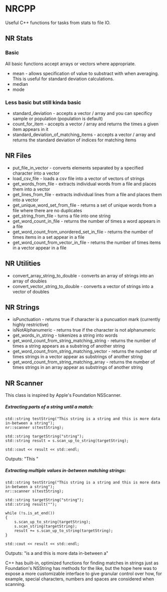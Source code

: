 # NRCPP
Useful C++ functions for tasks from stats to file IO.

## NR Stats
### Basic
All basic functions accept arrays or vectors where appropriate.

* mean - allows specification of value to substract with when averaging. This is useful for standard deviation calculations.
* median
* mode

### Less basic but still kinda basic
* standard_deviation - accepts a vector / array and you can specificy sample or population (population is default)
* count_for_item - accepts a vector / array and returns the times a given item appears in it
* standard_deviation_of_matching_items - accepts a vector / array and returns the standard deviation of indices for matching items

## NR Files
* put_file_in_vector - converts elements separated by a specified character into a vector
* load_csv_file - loads a csv file into a vector of vectors of strings
* get_words_from_file - extracts individual words from a file and places them into a vector
* get_lines_from_file - extracts individual lines from a file and places them into a vector
* get_unique_word_set_from_file - returns a set of unique words from a file where there are no duplicates
* get_string_from_file - turns a file into one string
* get_word_count_in_file - returns the number of times a word appears in a file
* get_word_count_from_unordered_set_in_file - returns the number of times items in a set appear in a file
* get_word_count_from_vector_in_file - returns the number of times items in a vector appear in a file

## NR Utilities
* convert_array_string_to_double - converts an array of strings into an array of doubles
* convert_vector_string_to_double - converts a vector of strings into a vector of doubles

## NR Strings
* isPunctuation - returns true if character is a puncuation mark (currently highly restrictive)
* isNotAlphanumeric - returns true if the character is not alphanumeric
* get_words_in_string - tokenizes a string into words
* get_word_count_from_string_matching_string - returns the number of times a string appears as a substring of another string
* get_word_count_from_string_matching_vector - returns the number of times strings in a vector appear as substrings of another string
* get_word_count_from_string_matching_array - returns the number of times strings in an array appear as substrings of another string

## NR Scanner
This class is inspired by Apple's Foundation NSScanner.
##### Extracting parts of a string until a match:

    std::string testString("This string is a string and this is more data in-between a string");
    nr::scanner s(testString);
    
    std::string targetString("string");
    std::string result = s.scan_up_to_string(targetString);
    
    std::cout << result << std::endl;
Outputs: "This "

##### Extracting multiple values in-between matching strings:

    std::string testString("This string is a string and this is more data in-between a string");
    nr::scanner s(testString);
    
    std::string targetString("string");
    std::string result("");
    
    while (!s.is_at_end())
    {
        s.scan_up_to_string(targetString);
        s.scan_string(targetString);
        result += s.scan_up_to_string(targetString);
    }
    
    std::cout << result << std::endl;
Outputs: "is a and this is more data in-between a"

C++ has built-in, optimized functions for finding matches in strings just as Foundation's NSString has methods for the like, but the hope here was to expose a more customizable interface to give granular control over how, for example, special characters, numbers and spaces are considered when scanning.
